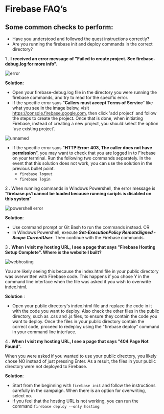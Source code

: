 # Firebase FAQ’s

## Some common checks to perform:

 - Have you understood and followed the quest instructions correctly?
 - Are you running the firebase init and deploy commands in the correct directory?


1 . **I received an error message of "Failed to create project. See firebase-debug.log for more info".**

   ![error](https://user-images.githubusercontent.com/75531528/209460596-d3d06b1b-2447-45fd-869c-761e32c52afe.png)
   

   **Solution:**

   - Open your firebase-debug.log file in the directory you were running the firebase commands, and try to read for the specific error.
   - If the specific error says "**Callers must accept Terms of Service**" like what you see in the image below, visit https://console.firebase.google.com, then click 'add project' and follow the steps to create the project. Once that is done, when initiating Firebase, instead of creating a new project, you should select the option 'use existing project'. 

  
 ![unnamed](https://user-images.githubusercontent.com/75531528/209911236-149b54e7-4522-45f0-a57a-661d214d881e.png)

  - If the specific error says "**HTTP Error: 403, The caller does not have permission**", you may want to check that you are logged in to Firebase on your terminal. Run the following two commands separately. In the event that this solution does not work, you can use the solution in the previous bullet point.
    - `firebase logout`
    - `firebase login`


2 . When running commands in Windows Powershell, the error message is "**firebase.ps1 cannot be loaded because running scripts is disabled on this system**"

   ![powershell error](https://user-images.githubusercontent.com/75531528/209460696-8ea4a5ce-5026-4dd8-bd9c-7289d43535f0.png)

   **Solution**: 
 
   - Use command prompt or Git Bash to run the commands instead. OR
   - In Windows Powershell, execute ***Set-ExecutionPolicy RemoteSigned -Scope CurrentUser***. Then continue with the Firebase commands.

3 . **When I visit my hosting URL, I see a page that says "Firebase Hosting Setup Complete". Where is the website I built?**

   ![webhosting](https://user-images.githubusercontent.com/75531528/209460670-da1f947f-f713-411e-8d2d-d8710090b45b.png)

You are likely seeing this because the index.html file in your public directory was overwritten with Firebase code. This happens if you chose Y in the command line interface when the file was asked if you wish to overwrite index.html. 

**Solution** :
   - Open your public directory's index.html file and replace the code in it with the code you want to deploy. Also check the other files in the public directory, such as .css and .js files, to ensure they contain the code you want to deploy. Once the files in your public directory contain the correct code, proceed to redeploy using the "firebase deploy" command in your command line interface.

4 . **When I visit my hosting URL, I see a page that says "404 Page Not Found".**

When you were asked if you wanted to use your public directory, you likely chose NO instead of just pressing Enter. As a result, the files in your public directory were not deployed to Firebase. 

**Solution**: 
 - Start from the beginning with `firebase init` and follow the instructions carefully in the campaign. When there is an option for overwriting, select no. 
 - If you feel that the hosting URL is not working, you can run the command `firebase deploy --only hosting`

